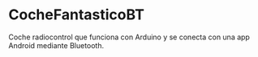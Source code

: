 # CocheFantasticoBT
Coche radiocontrol que funciona con Arduino y se conecta con una app Android mediante Bluetooth.
